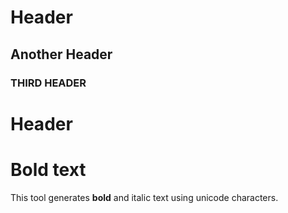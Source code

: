 # Header

## Another Header

### THIRD HEADER

# Header

# **Bold** text

This tool generates **bold** and italic text using unicode characters.